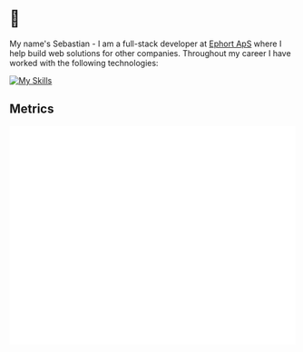 # 👋
My name's Sebastian - I am a full-stack developer at [Ephort ApS](http://ephort.dk) where I help build web solutions for other companies.
Throughout my career I have worked with the following technologies:

[![My Skills](https://skillicons.dev/icons?i=php,laravel,vue,tailwindcss,ts,mysql,python,flask,cs,dotnet,flutter,git&theme=light)](https://skillicons.dev)

## Metrics
![Metrics](/github-metrics.svg)
